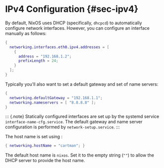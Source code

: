 # IPv4 Configuration {#sec-ipv4}

By default, NixOS uses DHCP (specifically, `dhcpcd`) to automatically
configure network interfaces. However, you can configure an interface
manually as follows:

```nix
{
  networking.interfaces.eth0.ipv4.addresses = [
    {
      address = "192.168.1.2";
      prefixLength = 24;
    }
  ];
}
```

Typically you'll also want to set a default gateway and set of name
servers:

```nix
{
  networking.defaultGateway = "192.168.1.1";
  networking.nameservers = [ "8.8.8.8" ];
}
```

::: {.note}
Statically configured interfaces are set up by the systemd service
`interface-name-cfg.service`. The default gateway and name server
configuration is performed by `network-setup.service`.
:::

The host name is set using [](#opt-networking.hostName):

```nix
{ networking.hostName = "cartman"; }
```

The default host name is `nixos`. Set it to the empty string (`""`) to
allow the DHCP server to provide the host name.
